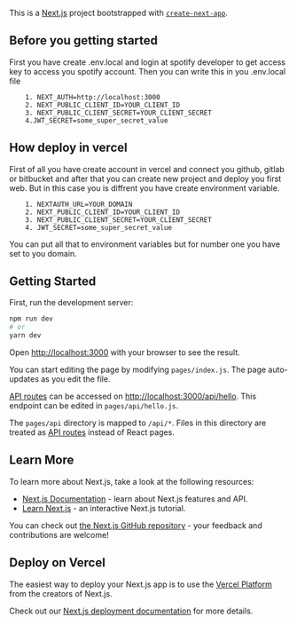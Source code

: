 This is a [Next.js](https://nextjs.org/) project bootstrapped with [`create-next-app`](https://github.com/vercel/next.js/tree/canary/packages/create-next-app).

## Before you getting started
First you have create .env.local and login at spotify developer to get access key to access you spotify account. Then you can write this in you .env.local file

        1. NEXT_AUTH=http://localhost:3000
        2. NEXT_PUBLIC_CLIENT_ID=YOUR_CLIENT_ID
        3. NEXT_PUBLIC_CLIENT_SECRET=YOUR_CLIENT_SECRET
        4.JWT_SECRET=some_super_secret_value

## How deploy in vercel
First of all you have create account in vercel and connect you github, gitlab or bitbucket and after that you can create new project and deploy you first web. But in this case you is diffrent you have create environment variable.

        1. NEXTAUTH_URL=YOUR_DOMAIN
        2. NEXT_PUBLIC_CLIENT_ID=YOUR_CLIENT_ID
        3. NEXT_PUBLIC_CLIENT_SECRET=YOUR_CLIENT_SECRET
        4. JWT_SECRET=some_super_secret_value 

You can put all that to environment variables but for number one you have set to you domain.

## Getting Started

First, run the development server:

```bash
npm run dev
# or
yarn dev
```

Open [http://localhost:3000](http://localhost:3000) with your browser to see the result.

You can start editing the page by modifying `pages/index.js`. The page auto-updates as you edit the file.

[API routes](https://nextjs.org/docs/api-routes/introduction) can be accessed on [http://localhost:3000/api/hello](http://localhost:3000/api/hello). This endpoint can be edited in `pages/api/hello.js`.

The `pages/api` directory is mapped to `/api/*`. Files in this directory are treated as [API routes](https://nextjs.org/docs/api-routes/introduction) instead of React pages.

## Learn More

To learn more about Next.js, take a look at the following resources:

- [Next.js Documentation](https://nextjs.org/docs) - learn about Next.js features and API.
- [Learn Next.js](https://nextjs.org/learn) - an interactive Next.js tutorial.

You can check out [the Next.js GitHub repository](https://github.com/vercel/next.js/) - your feedback and contributions are welcome!

## Deploy on Vercel

The easiest way to deploy your Next.js app is to use the [Vercel Platform](https://vercel.com/new?utm_medium=default-template&filter=next.js&utm_source=create-next-app&utm_campaign=create-next-app-readme) from the creators of Next.js.

Check out our [Next.js deployment documentation](https://nextjs.org/docs/deployment) for more details.
